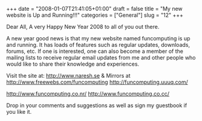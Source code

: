 +++
date = "2008-01-07T21:41:05+01:00"
draft = false
title = "My new website is Up and Running!!!"
categories = ["General"]
slug = "12"
+++

Dear All, A very Happy New Year 2008 to all of you out there.

A new year good news is that my new website named funcomputing is up and running. It has loads of features such as regular updates, downloads, forums, etc. If one is interested, one can also become a member of the mailing lists to receive regular email updates from me and other people who would like to share their knowledge and experiences.

Visit the site at:
<a href="http://www.naresh.se/">http://www.naresh.se</a> &amp; Mirrors at
<a href="http://www.freewebs.com/funcomputing">http://www.freewebs.com/funcomputing</a>
<a href="http://funcomputing.uuuq.com/">http://funcomputing.uuuq.com/</a>

<a href="http://www.funcomputing.co.nr/">http://www.funcomputing.co.nr/</a>
<a href="http://www.funcomputing.co.cc/">http://www.funcomputing.co.cc/</a>

Drop in your comments and suggestions as well as sign my guestbook if you like it.
